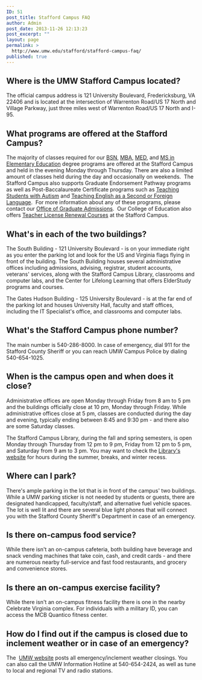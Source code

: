 ```yaml
---
ID: 51
post_title: Stafford Campus FAQ
author: Admin
post_date: 2013-11-26 12:13:23
post_excerpt: ""
layout: page
permalink: >
  http://www.umw.edu/stafford/stafford-campus-faq/
published: true
---
```

<h2>Where is the UMW Stafford Campus located?</h2>
The official campus address is 121 University Boulevard, Fredericksburg, VA 22406 and is located at the intersection of Warrenton Road/US 17 North and Village Parkway, just three miles west of Warrenton Road/US 17 North and I-95.
<h2>What programs are offered at the Stafford Campus?</h2>
The majority of classes required for our <a href="http://academics.umw.edu/staffordorientation/program-information/bns-completion-program/">BSN</a>, <a href="http://business.umw.edu/degree-programs/graduate-degrees-mba-msmis-dual-mbamsmis/">MBA</a>, <a href="http://education.umw.edu/">MED</a>, and <a href="http://academics.umw.edu/staffordorientation/program-information/master-of-science-in-elementary-education/">MS in Elementary Education</a> degree programs are offered at the Stafford Campus and held in the evening Monday through Thursday. There are also a limited amount of classes held during the day and occasionally on weekends.  The Stafford Campus also supports Graduate Endorsement Pathway programs as well as Post-Baccalaureate Certificate programs such as <a href="http://education.umw.edu/programs/graduate-endorsement-and-certificate-programs/certificate-teaching-students-with-autism/">Teaching Students with Autism</a> and <a href="http://education.umw.edu/programs/graduate-endorsement-and-certificate-programs/graduate-certificate-teaching-english-as-a-second-or-foreign-language/">Teaching English as a Second or Foreign Language</a>.  For more information about any of these programs, please contact our <a href="http://www.umw.edu/admissions/graduate/">Office of Graduate Admissions</a>.  Our College of Education also offers <a href="http://education.umw.edu/professional/teacher-license-renewal-courses/">Teacher License Renewal Courses</a> at the Stafford Campus.
<h2>What's in each of the two buildings?</h2>
The South Building - 121 University Boulevard - is on your immediate right as you enter the parking lot and look for the US and Virginia flags flying in front of the building. The South Building houses several administrative offices including admissions, advising, registrar, student accounts, veterans' services, along with the Stafford Campus Library, classrooms and computer labs, and the Center for Lifelong Learning that offers ElderStudy programs and courses.

The Gates Hudson Building - 125 University Boulevard - is at the far end of the parking lot and houses University Hall, faculty and staff offices, including the IT Specialist's office, and classrooms and computer labs.
<h2>What's the Stafford Campus phone number?</h2>
The main number is 540-286-8000. In case of emergency, dial 911 for the Stafford County Sheriff or you can reach UMW Campus Police by dialing 540-654-1025.
<h2>When is the campus open and when does it close?</h2>
Administrative offices are open Monday through Friday from 8 am to 5 pm and the buildings officially close at 10 pm, Monday through Friday. While administrative offices close at 5 pm, classes are conducted during the day and evening, typically ending between 8:45 and 9:30 pm - and there also are some Saturday classes.

The Stafford Campus Library, during the fall and spring semesters, is open Monday through Thursday from 12 pm to 9 pm, Friday from 12 pm to 5 pm, and Saturday from 9 am to 3 pm. You may want to check the <a href="http://libraries.umw.edu/?stafford">Library's website</a> for hours during the summer, breaks, and winter recess.
<h2>Where can I park?</h2>
There's ample parking in the lot that is in front of the campus' two buildings. While a UMW parking sticker is not needed by students or guests, there are designated handicapped, faculty/staff, and alternative fuel vehicle spaces. The lot is well lit and there are several blue light phones that will connect you with the Stafford County Sheriff's Department in case of an emergency.
<h2>Is there on-campus food service?</h2>
While there isn't an on-campus cafeteria, both building have beverage and snack vending machines that take coin, cash, and credit cards - and there are numerous nearby full-service and fast food restaurants, and grocery and convenience stores.
<h2>Is there an on-campus exercise facility?</h2>
While there isn't an on-campus fitness facility there is one in the nearby Celebrate Virginia complex. For individuals with a military ID, you can access the MCB Quantico fitness center.
<h2>How do I find out if the campus is closed due to inclement weather or in case of an emergency?</h2>
The  <a href="http://www.umw.edu">UMW website</a> posts all emergency/inclement weather closings. You can also call the UMW Information Hotline at 540-654-2424, as well as tune to local and regional TV and radio stations.